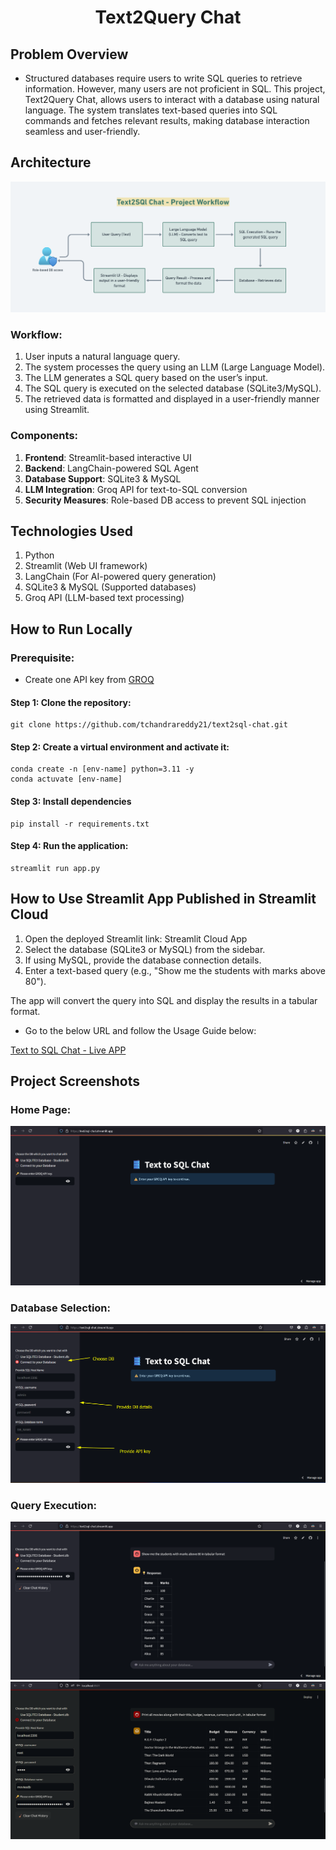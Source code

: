 <h1 align="center">Text2Query Chat</h1>

## Problem Overview
- Structured databases require users to write SQL queries to retrieve information. However, many users are not proficient in SQL. This project, Text2Query Chat, allows users to interact with a database using natural language. The system translates text-based queries into SQL commands and fetches relevant results, making database interaction seamless and user-friendly.

## Architecture
![Text2SQl Chat - Project Workflow](flowchart/Text2SQL%20Chat%20Workflow.png)
### Workflow:
1. User inputs a natural language query.
2. The system processes the query using an LLM (Large Language Model).
3. The LLM generates a SQL query based on the user’s input.
4. The SQL query is executed on the selected database (SQLite3/MySQL).
5. The retrieved data is formatted and displayed in a user-friendly manner using Streamlit.

### Components:
1. **Frontend**: Streamlit-based interactive UI
2. **Backend**: LangChain-powered SQL Agent
3. **Database Support**: SQLite3 & MySQL
4. **LLM Integration**: Groq API for text-to-SQL conversion
5. **Security Measures**: Role-based DB access to prevent SQL injection

##  Technologies Used
1. Python
2. Streamlit (Web UI framework)
3. LangChain (For AI-powered query generation)
4. SQLite3 & MySQL (Supported databases)
5. Groq API (LLM-based text processing)

## How to Run Locally

### Prerequisite:
- Create one API key from [GROQ](https://console.groq.com/keys)
#### Step 1: Clone the repository:
```pycon
git clone https://github.com/tchandrareddy21/text2sql-chat.git
```
#### Step 2: Create a virtual environment and activate it:
```pycon
conda create -n [env-name] python=3.11 -y
conda actuvate [env-name]
```
#### Step 3: Install dependencies
```pycon
pip install -r requirements.txt
```

#### Step 4: Run the application:
```pycon
streamlit run app.py
```

## How to Use Streamlit App Published in Streamlit Cloud
1. Open the deployed Streamlit link: Streamlit Cloud App
2. Select the database (SQLite3 or MySQL) from the sidebar.
3. If using MySQL, provide the database connection details.
4. Enter a text-based query (e.g., "Show me the students with marks above 80").

The app will convert the query into SQL and display the results in a tabular format.
- Go to the below URL and follow the Usage Guide below:

[Text to SQL Chat - Live APP](https://text2sql-chat.streamlit.app/)

## Project Screenshots
### Home Page:
![Home Page](Screenshots/Home%20page.png)
### Database Selection:
![Database Selection](Screenshots/DB%20selection.png)
### Query Execution:
![Query Execution](Screenshots/Cloud%20sqllite%20query.png)
![Query Execution](Screenshots/Localdb%20output%20with%20multipe%20tables.png)

